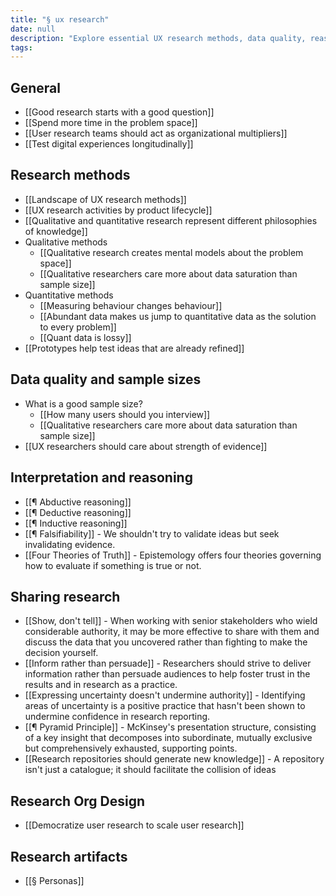 ```yaml
---
title: "§ ux research"
date: null
description: "Explore essential UX research methods, data quality, reasoning techniques, and effective ways to share insights to improve digital experiences and scale user research across organizations."
tags: 
---
```


## General

- [[Good research starts with a good question]]
- [[Spend more time in the problem space]]
- [[User research teams should act as organizational multipliers]]
- [[Test digital experiences longitudinally]]

## Research methods

- [[Landscape of UX research methods]]
- [[UX research activities by product lifecycle]]
- [[Qualitative and quantitative research represent different philosophies of knowledge]]
- Qualitative methods
  - [[Qualitative research creates mental models about the problem space]]
  - [[Qualitative researchers care more about data saturation than sample size]]
- Quantitative methods
  - [[Measuring behaviour changes behaviour]]
  - [[Abundant data makes us jump to quantitative data as the solution to every problem]]
  - [[Quant data is lossy]]
- [[Prototypes help test ideas that are already refined]]

## Data quality and sample sizes

- What is a good sample size?
  - [[How many users should you interview]]
  - [[Qualitative researchers care more about data saturation than sample size]]
- [[UX researchers should care about strength of evidence]]

## Interpretation and reasoning

- [[¶ Abductive reasoning]]
- [[¶ Deductive reasoning]]
- [[¶ Inductive reasoning]]
- [[¶ Falsifiability]] - We shouldn't try to validate ideas but seek invalidating evidence.
- [[Four Theories of Truth]] - Epistemology offers four theories governing how to evaluate if something is true or not.

## Sharing research

- [[Show, don't tell]] - When working with senior stakeholders who wield considerable authority, it may be more effective to share with them and discuss the data that you uncovered rather than fighting to make the decision yourself.
- [[Inform rather than persuade]] - Researchers should strive to deliver information rather than persuade audiences to help foster trust in the results and in research as a practice.
- [[Expressing uncertainty doesn't undermine authority]] - Identifying areas of uncertainty is a positive practice that hasn't been shown to undermine confidence in research reporting.
- [[¶ Pyramid Principle]] - McKinsey's presentation structure, consisting of a key insight that decomposes into subordinate, mutually exclusive but comprehensively exhausted, supporting points.
- [[Research repositories should generate new knowledge]] - A repository isn't just a catalogue; it should facilitate the collision of ideas

## Research Org Design

- [[Democratize user research to scale user research]]

## Research artifacts

- [[§ Personas]]
